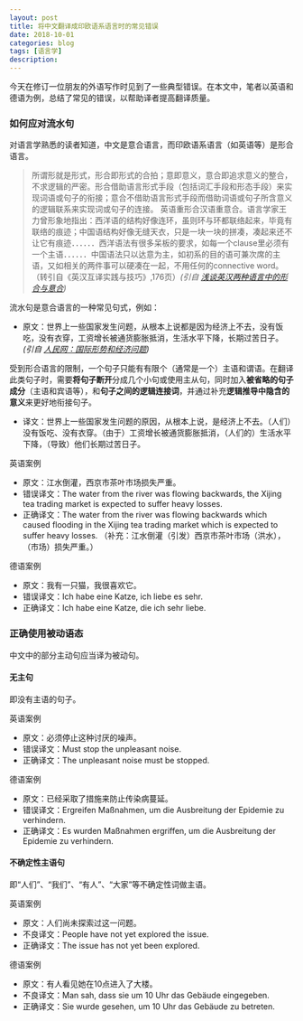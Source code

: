 ```yaml
---
layout: post
title: 将中文翻译成印欧语系语言时的常见错误
date: 2018-10-01
categories: blog
tags: [语言学]
description: 
---
```



今天在修订一位朋友的外语写作时见到了一些典型错误。在本文中，笔者以英语和德语为例，总结了常见的错误，以帮助译者提高翻译质量。


### 如何应对流水句

对语言学熟悉的读者知道，中文是意合语言，而印欧语系语言（如英语等）是形合语言。

> 所谓形就是形式，形合即形式的合拍；意即意义，意合即追求意义的整合，不求逻辑的严密。形合借助语言形式手段（包括词汇手段和形态手段）来实现词语或句子的衔接；意合不借助语言形式手段而借助词语或句子所含意义的逻辑联系来实现词或句子的连接。
英语重形合汉语重意合。语言学家王力曾形象地指出：西洋语的结构好像连环，虽则环与环都联络起来，毕竟有联络的痕迹；中国语结构好像无缝天衣，只是一块一块的拼凑，凑起来还不让它有痕迹．．．．．．西洋语法有很多呆板的要求，如每一个clause里必须有一个主语．．．．．．中国语法只以达意为主，如初系的目的语可兼次席的主语，又如相关的两件事可以硬凑在一起，不用任何的connective word。（转引自《英汉互译实践与技巧》,176页）*(引自 [浅谈英汉两种语言中的形合与意合](http://blog.sina.com.cn/s/blog_4e25a8240100bb7x.html))*

流水句是意合语言的一种常见句式，例如：

- 原文：世界上一些国家发生问题，从根本上说都是因为经济上不去，没有饭吃，没有衣穿，工资增长被通货膨胀抵消，生活水平下降，长期过苦日子。*(引自 [人民网：国际形势和经济问题](http://cpc.people.com.cn/GB/64184/64185/66612/4488694.html))*

受到形合语言的限制，一个句子只能有有限个（通常是一个）主语和谓语。在翻译此类句子时，需要**将句子断开**分成几个小句或使用主从句，同时加入**被省略的句子成分**（主语和宾语等），和**句子之间的逻辑连接词**，并通过补充**逻辑推导中隐含的意义**来更好地衔接句子。

- 译文：世界上一些国家发生问题的原因，从根本上说，是经济上不去。（人们）没有饭吃、没有衣穿。（由于）工资增长被通货膨胀抵消，（人们的）生活水平下降，（导致）他们长期过苦日子。


英语案例

- 原文：江水倒灌，西京市茶叶市场损失严重。
- 错误译文：The water from the river was flowing backwards, the Xijing tea trading market is expected to suffer heavy losses.
- 正确译文：The water from the river was flowing backwards which caused flooding in the Xijing tea trading market which is expected to suffer heavy losses. （补充：江水倒灌（引发）西京市茶叶市场（洪水），（市场）损失严重。）


德语案例

- 原文：我有一只猫，我很喜欢它。
- 错误译文：Ich habe eine Katze, ich liebe es sehr.
- 正确译文：Ich habe eine Katze, die ich sehr liebe.


### 正确使用被动语态

中文中的部分主动句应当译为被动句。

#### 无主句

即没有主语的句子。

英语案例

- 原文：必须停止这种讨厌的噪声。
- 错误译文：Must stop the unpleasant noise.
- 正确译文：The unpleasant noise must be stopped.

德语案例

- 原文：已经采取了措施来防止传染病蔓延。
- 错误译文：Ergreifen Maßnahmen, um die Ausbreitung der Epidemie zu verhindern.
- 正确译文：Es wurden Maßnahmen ergriffen, um die Ausbreitung der Epidemie zu verhindern.

#### 不确定性主语句

即“人们”、“我们”、“有人”、“大家”等不确定性词做主语。

英语案例

- 原文：人们尚未探索过这一问题。
- 不良译文：People have not yet explored the issue.
- 正确译文：The issue has not yet been explored.

德语案例

- 原文：有人看见她在10点进入了大楼。
- 不良译文：Man sah, dass sie um 10 Uhr das Gebäude eingegeben.
- 正确译文：Sie wurde gesehen, um 10 Uhr das Gebäude zu betreten.


